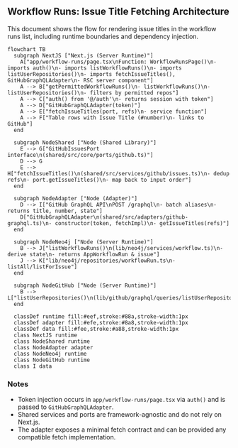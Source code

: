 ## Workflow Runs: Issue Title Fetching Architecture

This document shows the flow for rendering issue titles in the workflow runs list, including runtime boundaries and dependency injection.

```mermaid
flowchart TB
  subgraph NextJS ["Next.js (Server Runtime)"]
    A["app/workflow-runs/page.tsx\nFunction: WorkflowRunsPage()\n- imports auth()\n- imports listWorkflowRuns()\n- imports listUserRepositories()\n- imports fetchIssueTitles(), GitHubGraphQLAdapter\n- RSC server component"]
    A --> B["getPermittedWorkflowRuns()\n- listWorkflowRuns()\n- listUserRepositories()\n- filters by permitted repos"]
    A --> C["auth() from '@/auth'\n- returns session with token"]
    A --> D["GitHubGraphQLAdapter(token)"]
    A --> E["fetchIssueTitles(port, refs)\n- service function"]
    A --> F["Table rows with Issue Title (#number)\n- links to GitHub"]
  end

  subgraph NodeShared ["Node (Shared Library)"]
    E --> G["GitHubIssuesPort interface\n(shared/src/core/ports/github.ts)"]
    D --> G
    E --> H["fetchIssueTitles()\n(shared/src/services/github/issues.ts)\n- dedup refs\n- port.getIssueTitles()\n- map back to input order"]
  end

  subgraph NodeAdapter ["Node (Adapter)"]
    D --> I["GitHub GraphQL API\nPOST /graphql\n- batch aliases\n- returns title, number, state"]
    D["GitHubGraphQLAdapter\n(shared/src/adapters/github-graphql.ts)\n- constructor(token, fetchImpl)\n- getIssueTitles(refs)"]
  end

  subgraph NodeNeo4j ["Node (Server Runtime)"]
    B --> J["listWorkflowRuns()\n(lib/neo4j/services/workflow.ts)\n- derive state\n- returns AppWorkflowRun & issue"]
    J --> K["lib/neo4j/repositories/workflowRun.ts\n- listAll/listForIssue"]
  end

  subgraph NodeGitHub ["Node (Server Runtime)"]
    B --> L["listUserRepositories()\n(lib/github/graphql/queries/listUserRepositories)"]
  end

  classDef runtime fill:#eef,stroke:#88a,stroke-width:1px
  classDef adapter fill:#efe,stroke:#8a8,stroke-width:1px
  classDef data fill:#fee,stroke:#a88,stroke-width:1px
  class NextJS runtime
  class NodeShared runtime
  class NodeAdapter adapter
  class NodeNeo4j runtime
  class NodeGitHub runtime
  class I data
```

### Notes

- Token injection occurs in `app/workflow-runs/page.tsx` via `auth()` and is passed to `GitHubGraphQLAdapter`.
- Shared services and ports are framework-agnostic and do not rely on Next.js.
- The adapter exposes a minimal fetch contract and can be provided any compatible fetch implementation.
